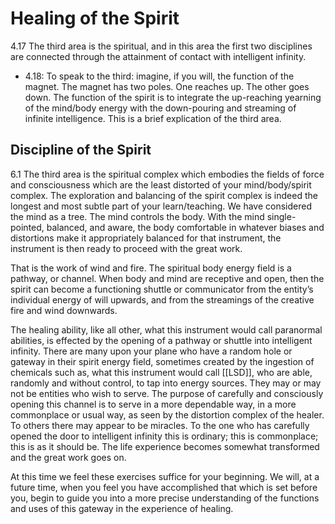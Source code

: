 # Healing of the Spirit
4.17 The third area is the spiritual, and in this area the first two disciplines are connected through the attainment of contact with intelligent infinity.
- 4.18: To speak to the third: imagine, if you will, the function of the magnet. The magnet has two poles. One reaches up. The other goes down. The function of the spirit is to integrate the up-reaching yearning of the mind/body energy with the down-pouring and streaming of infinite intelligence. This is a brief explication of the third area.
## Discipline of the Spirit
6.1 The third area is the spiritual complex which embodies the fields of force and consciousness which are the least distorted of your mind/body/spirit complex. The exploration and balancing of the spirit complex is indeed the longest and most subtle part of your learn/teaching. We have considered the mind as a tree. The mind controls the body. With the mind single-pointed, balanced, and aware, the body comfortable in whatever biases and distortions make it appropriately balanced for that instrument, the instrument is then ready to proceed with the great work.  
  
That is the work of wind and fire. The spiritual body energy field is a pathway, or channel. When body and mind are receptive and open, then the spirit can become a functioning shuttle or communicator from the entity’s individual energy of will upwards, and from the streamings of the creative fire and wind downwards.  
  
The healing ability, like all other, what this instrument would call paranormal abilities, is effected by the opening of a pathway or shuttle into intelligent infinity. There are many upon your plane who have a random hole or gateway in their spirit energy field, sometimes created by the ingestion of chemicals such as, what this instrument would call [[LSD]], who are able, randomly and without control, to tap into energy sources. They may or may not be entities who wish to serve. The purpose of carefully and consciously opening this channel is to serve in a more dependable way, in a more commonplace or usual way, as seen by the distortion complex of the healer. To others there may appear to be miracles. To the one who has carefully opened the door to intelligent infinity this is ordinary; this is commonplace; this is as it should be. The life experience becomes somewhat transformed and the great work goes on.  
  
At this time we feel these exercises suffice for your beginning. We will, at a future time, when you feel you have accomplished that which is set before you, begin to guide you into a more precise understanding of the functions and uses of this gateway in the experience of healing.
